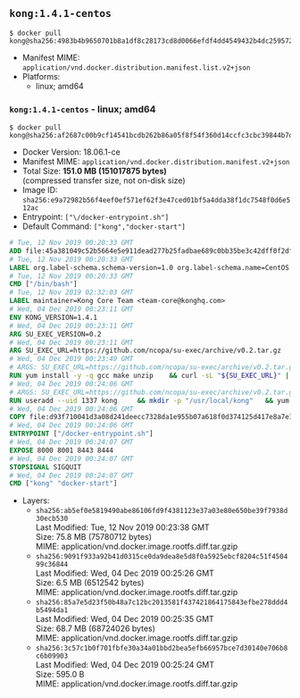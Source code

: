 ## `kong:1.4.1-centos`

```console
$ docker pull kong@sha256:4983b4b9650701b8a1df8c28173cd8d0066efdf4dd4549432b4dc25957277329
```

-	Manifest MIME: `application/vnd.docker.distribution.manifest.list.v2+json`
-	Platforms:
	-	linux; amd64

### `kong:1.4.1-centos` - linux; amd64

```console
$ docker pull kong@sha256:af2687c00b9cf14541bcdb262b86a05f8f54f360d14ccfc3cbc39844b7db2bfd
```

-	Docker Version: 18.06.1-ce
-	Manifest MIME: `application/vnd.docker.distribution.manifest.v2+json`
-	Total Size: **151.0 MB (151017875 bytes)**  
	(compressed transfer size, not on-disk size)
-	Image ID: `sha256:e9a72982b56f4eef0ef571ef62f3e47ced01bf5a4dda38f1dc7548f0d6e512ac`
-	Entrypoint: `["\/docker-entrypoint.sh"]`
-	Default Command: `["kong","docker-start"]`

```dockerfile
# Tue, 12 Nov 2019 00:20:33 GMT
ADD file:45a381049c52b5664e5e911dead277b25fadbae689c0bb35be3c42dff0f2dffe in / 
# Tue, 12 Nov 2019 00:20:33 GMT
LABEL org.label-schema.schema-version=1.0 org.label-schema.name=CentOS Base Image org.label-schema.vendor=CentOS org.label-schema.license=GPLv2 org.label-schema.build-date=20191001
# Tue, 12 Nov 2019 00:20:33 GMT
CMD ["/bin/bash"]
# Tue, 12 Nov 2019 02:32:03 GMT
LABEL maintainer=Kong Core Team <team-core@konghq.com>
# Wed, 04 Dec 2019 00:23:11 GMT
ENV KONG_VERSION=1.4.1
# Wed, 04 Dec 2019 00:23:11 GMT
ARG SU_EXEC_VERSION=0.2
# Wed, 04 Dec 2019 00:23:11 GMT
ARG SU_EXEC_URL=https://github.com/ncopa/su-exec/archive/v0.2.tar.gz
# Wed, 04 Dec 2019 00:23:49 GMT
# ARGS: SU_EXEC_URL=https://github.com/ncopa/su-exec/archive/v0.2.tar.gz SU_EXEC_VERSION=0.2
RUN yum install -y -q gcc make unzip 	&& curl -sL "${SU_EXEC_URL}" | tar -C /tmp -zxf - 	&& make -C "/tmp/su-exec-${SU_EXEC_VERSION}" 	&& cp "/tmp/su-exec-${SU_EXEC_VERSION}/su-exec" /usr/bin 	&& rm -fr "/tmp/su-exec-${SU_EXEC_VERSION}" 	&& yum autoremove -y -q gcc make 	&& yum clean all -q 	&& rm -fr /var/cache/yum/* /tmp/yum_save*.yumtx /root/.pki
# Wed, 04 Dec 2019 00:24:06 GMT
# ARGS: SU_EXEC_URL=https://github.com/ncopa/su-exec/archive/v0.2.tar.gz SU_EXEC_VERSION=0.2
RUN useradd --uid 1337 kong 	&& mkdir -p "/usr/local/kong" 	&& yum install -y https://bintray.com/kong/kong-rpm/download_file?file_path=centos/7/kong-$KONG_VERSION.el7.amd64.rpm 	&& yum clean all 	&& chown -R kong:0 /usr/local/kong 	&& chmod -R g=u /usr/local/kong
# Wed, 04 Dec 2019 00:24:06 GMT
COPY file:d93f710041d3a08d241deecc7328da1e955b07a618f0d374125d417e8a7e1640 in /docker-entrypoint.sh 
# Wed, 04 Dec 2019 00:24:06 GMT
ENTRYPOINT ["/docker-entrypoint.sh"]
# Wed, 04 Dec 2019 00:24:07 GMT
EXPOSE 8000 8001 8443 8444
# Wed, 04 Dec 2019 00:24:07 GMT
STOPSIGNAL SIGQUIT
# Wed, 04 Dec 2019 00:24:07 GMT
CMD ["kong" "docker-start"]
```

-	Layers:
	-	`sha256:ab5ef0e5819490abe86106fd9f4381123e37a03e80e650be39f7938d30ecb530`  
		Last Modified: Tue, 12 Nov 2019 00:23:38 GMT  
		Size: 75.8 MB (75780712 bytes)  
		MIME: application/vnd.docker.image.rootfs.diff.tar.gzip
	-	`sha256:9091f933a92b41d0315ce0da9dea8e5d8f0a5925ebcf8204c51f450499c36844`  
		Last Modified: Wed, 04 Dec 2019 00:25:26 GMT  
		Size: 6.5 MB (6512542 bytes)  
		MIME: application/vnd.docker.image.rootfs.diff.tar.gzip
	-	`sha256:85a7e5d23f50b48a7c12bc2013581f437421864175843efbe278ddd4b5494da1`  
		Last Modified: Wed, 04 Dec 2019 00:25:35 GMT  
		Size: 68.7 MB (68724026 bytes)  
		MIME: application/vnd.docker.image.rootfs.diff.tar.gzip
	-	`sha256:3c57c1b0f701fbfe30a34a01bbd2bea5efb66957bce7d30140e706b8c6b09903`  
		Last Modified: Wed, 04 Dec 2019 00:25:24 GMT  
		Size: 595.0 B  
		MIME: application/vnd.docker.image.rootfs.diff.tar.gzip
